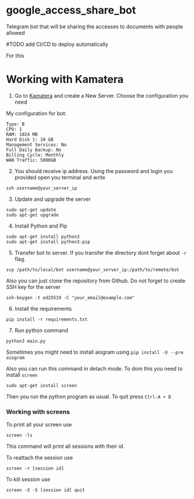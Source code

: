 # google_access_share_bot
Telegram bot that will be sharing the accesses to documents with people allowed

#TODO add CI/CD to deploy automatically

For this 

# Working with Kamatera

1. Go to [Kamatera](https://www.kamatera.com/) and create a New Server. Choose the configuration you need

My configuration for bot:
```
Type: B
CPU: 1
RAM: 1024 MB
Hard Disk 1: 10 GB
Management Services: No
Full Daily Backup: No
Billing Cycle: Monthly
WAN Traffic: 5000GB
```

2. You should receive ip address. Using the password and login you provided open you terminal and write
```
ssh username@your_server_ip
```
3. Update and upgrade the server
```
sudo apt-get update
sudo apt-get upgrade
```
4. Install Python and Pip
```
sudo apt-get install python3
sudo apt-get install python3-pip
```
5. Transfer bot to server. If you transfer the directory dont forget about `-r` flag. 
```
scp /path/to/local/bot username@your_server_ip:/path/to/remote/bot
```
Also you can just clone the repository from Github. Do not forget to create SSH key for the server

```
ssh-keygen -t ed25519 -C "your_email@example.com"
```

6. Install the requirements
```
pip install -r requirements.txt
```

7. Run python command 
```
python3 main.py
```
Sometimes you might need to install aiogram using `pip install -U --pre aiogram`

Also you can run this command in detach mode. To dom this you need to install `screen`
```
sudo apt-get install screen
```

Then you run the python program as usual. To quit press `Ctrl-A + D`

### Working with screens

To print all your screen use
```
screen -ls
```
This command will print all sessions with their id.

To reattach the session use 
```
screen -r [session id]
```

To kill session use
```
screen -X -S [session id] quit
```